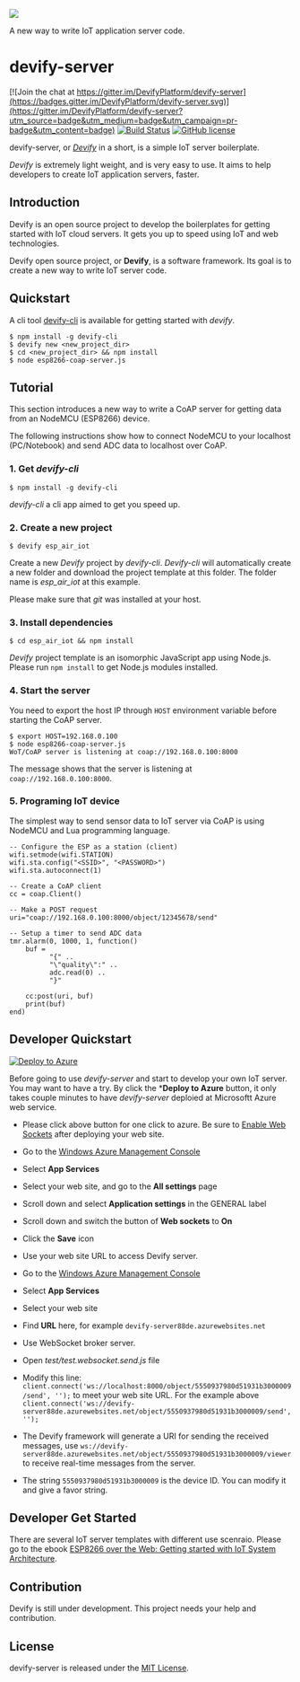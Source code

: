 ![](http://res.cloudinary.com/jollen/image/upload/h_110/v1455862763/devify-logo_rh63vl.png)

A new way to write IoT application server code.

# devify-server

[![Join the chat at https://gitter.im/DevifyPlatform/devify-server](https://badges.gitter.im/DevifyPlatform/devify-server.svg)](https://gitter.im/DevifyPlatform/devify-server?utm_source=badge&utm_medium=badge&utm_campaign=pr-badge&utm_content=badge)
[![Build Status](https://travis-ci.org/DevifyPlatform/devify-server.svg?branch=master)](https://travis-ci.org/DevifyPlatform/devify-server)
[![GitHub license](https://img.shields.io/github/license/DevifyPlatform/devify-server.svg)](https://github.com/DevifyPlatform/devify-server)

devify-server, or [*Devify*](https://github.com/DevifyPlatform/devify-server) in a short, is a simple IoT server boilerplate. 

*Devify* is extremely light weight, and is very easy to use. It aims to help developers to create IoT application servers, faster.

## Introduction

Devify is an open source project to develop the boilerplates for getting started with IoT cloud servers. It gets you up to speed using IoT and web technologies.

Devify open source project, or **Devify**, is a software framework. Its goal is to create a new way to write IoT server code.

## Quickstart

A cli tool [devify-cli](https://github.com/DevifyPlatform/devify-cli) is available for getting started with *devify*.

```
$ npm install -g devify-cli
$ devify new <new_project_dir>
$ cd <new_project_dir> && npm install
$ node esp8266-coap-server.js 
```

## Tutorial

This section introduces a new way to write a CoAP server for getting data from an NodeMCU (ESP8266) device.

The following instructions show how to connect NodeMCU to your localhost (PC/Notebook) and send ADC data to localhost  over CoAP.

### 1. Get *devify-cli*

```
$ npm install -g devify-cli 
```

*devify-cli* a cli app aimed to get you speed up.

### 2. Create a new project

```
$ devify esp_air_iot
```
Create a new *Devify* project by *devify-cli*. *Devify-cli* will automatically create a new folder and download the project template at this folder. The folder name is *esp_air_iot* at this example.

Please make sure that *git* was installed at your host.

### 3. Install dependencies

```
$ cd esp_air_iot && npm install
```

*Devify* project template is an isomorphic JavaScript app using Node.js. Please run ```npm install``` to get Node.js modules installed.

### 4. Start the server

You need to export the host IP through ```HOST``` environment variable before starting the CoAP server. 

```
$ export HOST=192.168.0.100
$ node esp8266-coap-server.js 
WoT/CoAP server is listening at coap://192.168.0.100:8000
```
The message shows that the server is listening at ```coap://192.168.0.100:8000```.

### 5. Programing IoT device

The simplest way to send sensor data to IoT server via CoAP is using NodeMCU and Lua programming language.

```
-- Configure the ESP as a station (client)
wifi.setmode(wifi.STATION)  
wifi.sta.config("<SSID>", "<PASSWORD>")  
wifi.sta.autoconnect(1)

-- Create a CoAP client
cc = coap.Client()

-- Make a POST request
uri="coap://192.168.0.100:8000/object/12345678/send"

-- Setup a timer to send ADC data
tmr.alarm(0, 1000, 1, function() 
    buf = 
          "{" ..
          "\"quality\":" ..
          adc.read(0) ..
          "}"
    
    cc:post(uri, buf)
    print(buf)
end)
```

## Developer Quickstart

[![Deploy to Azure](http://azuredeploy.net/deploybutton.png)](https://deploy.azure.com/?repository=https://github.com/DevifyPlatform/devify-server)

Before going to use *devify-server* and start to develop your own IoT server. You may want to have a try. By click the ***Deploy to Azure** button, it only takes couple minutes to have *devify-server* deploied at Microsoftt Azure web service.

* Please click above button for one click to azure. Be sure to [Enable Web Sockets](https://azure.microsoft.com/zh-tw/blog/introduction-to-websockets-on-windows-azure-web-sites/) after deploying your web site.

 * Go to the [Windows Azure Management Console](https://portal.azure.com/)
 * Select **App Services**
 * Select your web site, and go to the **All settings** page
 * Scroll down and select **Application settings** in the GENERAL label
 * Scroll down and switch the button of **Web sockets** to **On**
 * Click the **Save** icon

* Use your web site URL to access Devify server. 

 * Go to the [Windows Azure Management Console](https://portal.azure.com/)
 * Select **App Services**
 * Select your web site
 * Find **URL** here, for example ```devify-server88de.azurewebsites.net```

* Use WebSocket broker server.

 * Open *test/test.websocket.send.js* file
 * Modify this line: ```client.connect('ws://localhost:8000/object/5550937980d51931b3000009/send', '');``` to meet your web site URL. For the example above ```client.connect('ws://devify-server88de.azurewebsites.net/object/5550937980d51931b3000009/send', '');```
 * The Devify framework will generate a URI for sending the received messages, use ```ws://devify-server88de.azurewebsites.net/object/5550937980d51931b3000009/viewer``` to receive real-time messages from the server.
 * The string ```5550937980d51931b3000009``` is the device ID. You can modify it and give a favor string.

## Developer Get Started

There are several IoT server templates with different use scenraio. Please go to the ebook [ESP8266 over the Web: Getting started with IoT System Architecture](templates/).

## Contribution

Devify is still under development. This project needs your help and contribution.

## License

devify-server is released under the [MIT License](http://www.opensource.org/licenses/MIT).
